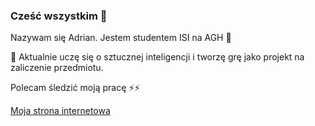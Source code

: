 ### Cześć wszystkim 👋
Nazywam się Adrian. Jestem studentem ISI na AGH 💬

🤔 Aktualnie uczę się o sztucznej inteligencji i tworzę grę jako projekt na zaliczenie przedmiotu.

Polecam śledzić moją pracę ⚡⚡

[Moja strona internetowa](https://mynameisarko.github.io/)

<!--
**MyNameIsArko/MyNameIsArko** is a ✨ _special_ ✨ repository because its `README.md` (this file) appears on your GitHub profile.

Here are some ideas to get you started:

- 🔭 I’m currently working on ...
- 🌱 I’m currently learning ...
- 👯 I’m looking to collaborate on ...
- 🤔 I’m looking for help with ...
- 💬 Ask me about ...
- 📫 How to reach me: ...
- 😄 Pronouns: ...
- ⚡ Fun fact: ...
-->

